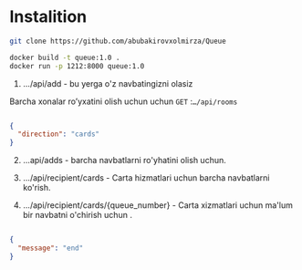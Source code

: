 # Instalition
```bash
git clone https://github.com/abubakirovxolmirza/Queue
```
```bash
docker build -t queue:1.0 .
docker run -p 1212:8000 queue:1.0
```


1. .../api/add - bu yerga o'z navbatingizni olasiz

Barcha xonalar ro’yxatini olish uchun uchun `GET` :`…/api/rooms`

```json

{
  "direction": "cards"
}
```

2. ...api/adds - barcha navbatlarni ro'yhatini olish uchun.
3. .../api/recipient/cards - Carta hizmatlari uchun barcha navbatlarni ko'rish.

4. .../api/recipient/cards/{queue_number} - Carta xizmatlari uchun ma'lum bir navbatni o'chirish uchun .
```json

{
  "message": "end"
}
```